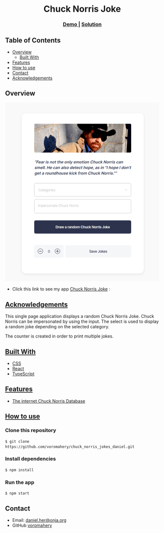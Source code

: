 <h1 align="center">Chuck Norris Joke</h1>

<div align="center">
  <h3>
    <a href="https://chuck-norris-joke-daniel.netlify.app/">
      Demo
    </a>
    <span> | </span>
    <a href="https://github.com/voromahery/chuck_norris_jokes_daniel">
      Solution
    </a>
  </h3>
</div>

<!-- TABLE OF CONTENTS -->

## Table of Contents

- [Overview](#overview)
  - [Built With](#built-with)
- [Features](#features)
- [How to use](#how-to-use)
- [Contact](#contact)
- [Acknowledgements](#acknowledgements)

<!-- OVERVIEW -->

## Overview

![chuck-norris-screenshot](./public/screenshot.png)

- Click this link to see my app [Chuck Norris Joke](https://chuck-norris-joke-daniel.netlify.app/) :

## [Acknowledgements](#acknowledgements)

This single page application displays a random Chuck Norris Joke. Chuck Norris can be impersonated by using the input. The select is used to display a random joke depending on the selected category.

The counter is created in order to print multiple jokes.

## [Built With](#built-with)

- [CSS](https://developer.mozilla.org/en-US/docs/Web/CSS)
- [React](https://reactjs.org/)
- [TypeScript](https://www.typescriptlang.org/)

## [Features](#feature)

- [The internet Chuck Norris Database](http://www.icndb.com/api/)

## [How to use](#how-to-use)

### Clone this repository

`$ git clone https://github.com/voromahery/chuck_norris_jokes_daniel.git`

### Install dependencies

`$ npm install`

### Run the app

`$ npm start`

## Contact

- Email: daniel.her@onja.org
- GitHub [voromahery](https://github.com/voromahery)
